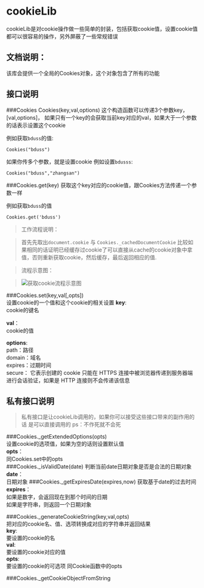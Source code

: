 cookieLib
=========

cookieLib是对cookie操作做一些简单的封装，包括获取cookie值，设置cookie值都可以很容易的操作，另外屏蔽了一些常规错误


文档说明：
----------

该库会提供一个全局的Cookies对象，这个对象包含了所有的功能


接口说明
----------

###Cookies
Cookies(key,val,options)
这个构造函数可以传递3个参数key，[val,options]，
如果只有一个key的会获取当前key对应的val，如果大于一个参数的话表示设置这个cookie

例如获取`bduss`的值:

``` Cookies("bduss") ```

如果你传多个参数，就是设置cookie  例如设置`bdusss`:

``` Cookies("bduss","zhangsan") ```

###Cookies.get(key)
获取这个key对应的cookie值，跟Cookies方法传递一个参数一样

例如获取`bduss`的值

``` Cookies.get('bduss') ```

> 工作流程说明：

> 首先先取出`document.cookie` 与 `Cookies._cachedDocumentCookie` 比较如果相同的话证明已经缓存过cookie了可以直接从cache的cookie对象中拿值，否则重新获取cookie，然后缓存，最后返回相应的值.

>流程示意图：

>![获取cookie流程示意图](https://farm8.staticflickr.com/7011/13772915335_97ebbbf79c.jpg)

###Cookies.set(key,val[,opts])     
设置cookie的一个值和这个cookie的相关设置
**key**:    
cookie的键名

**val**：    
cookie的值

**options**:      
path：路径       
domain：域名     
expires：过期时间        
secure： 它表示创建的 cookie 只能在 HTTPS 连接中被浏览器传递到服务器端进行会话验证，如果是 HTTP 连接则不会传递该信息


私有接口说明
-------------
>私有接口是让cookieLib调用的，如果你可以接受这些接口带来的副作用的话 是可以直接调用的 ps：不作死就不会死

###Cookies._getExtendedOptions(opts)      
设置cookie的选项值，如果为空的话则设置默认值     
**opts**：    
同Cookies.set中的opts     
###Cookies._isValidDate(date)
判断当前date日期对象是否是合法的日期对象       
**date**：    
日期对象
###Cookies._getExpiresDate(expires,now)
获取基于date的过去时间    
**expires**：    
如果是数字，会返回现在到那个时间的日期    
如果是字符串，则返回一个日期对象   

###Cookies._generateCookieString(key,val,opts)    
把对应的cookie名、值、选项转换成对应的字符串并返回结果      
**key**:    
要设置的cookie的名    
**val**:   
要设置的cookie对应的值    
**opts**:    
要设置的cookie的可选项 同Cookie函数中的opts 

###Cookies._getCookieObjectFromString
